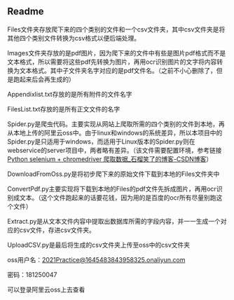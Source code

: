 ## Readme

Files文件夹存放爬下来的四个类别的文件和一个csv文件夹，其中csv文件夹是将其他四个类别文件转换为csv格式以便后端处理。

Images文件夹存放的是pdf图片，因为爬下来的文件中有些是图片pdf格式而不是文本格式，所以需要将这些pdf先转换为图片，再用ocr识别图片的文字将内容转换为文本格式。其中子文件夹名字对应的是pdf文件名。（之前不小心删除了，但是跑起来后会再生成的）

Appendixlist.txt存放的是所有附件的文件名字

FilesList.txt存放的是所有正文文件的名字

Spider.py是爬虫代码。主要实现从网站上爬取所需的四个类别的文件到本地，再从本地上传的阿里云oss中。由于linux和windows的系统差异，所以本项目中的Spider.py是只适用于windows，而适用于Linux版本的Spider.py则在webservice的server项目中，两者略有差异。（该文件需要配置环境，参考链接[Python selenium + chromedriver 爬取数据_石榴笑了的博客-CSDN博客](https://blog.csdn.net/weixin_42947716/article/details/103398015)）

DownloadFromOss.py是将初步爬下来的原始文件下载到本地的Files文件夹中

ConvertPdf.py主要实现将下载到本地的Files的pdf文件先拆成图片，再用ocr识别成文本。（这个文件跑起来的话要花钱，因为用的是百度的ocr所有尽量别跑这个文件）

Extract.py是从文本文件内容中提取出数据库所需的字段内容，并一一生成一个对应的csv文件，存进csv文件夹。

UploadCSV.py是最后将生成的csv文件夹上传至oss中的csv文件夹



oss用户名：2021Practice@1645483843958325.onaliyun.com

密码：181250047

可以登录阿里云oss上去查看